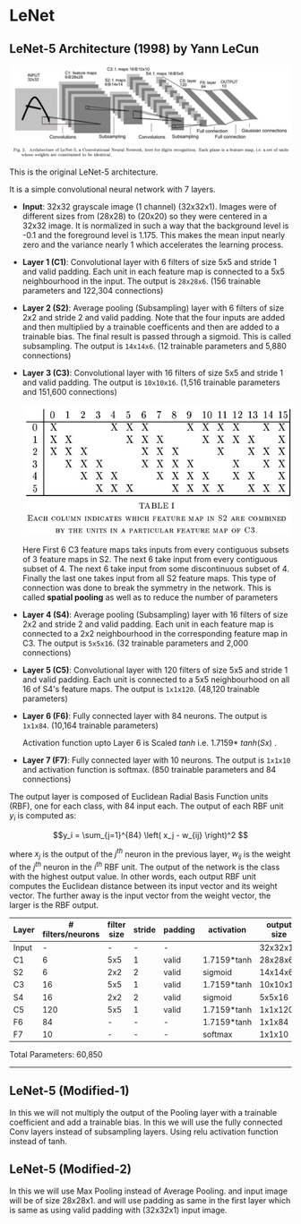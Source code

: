 # LeNet

## LeNet-5 Architecture (1998) by Yann LeCun

![LeNet-5](images/0101.jpeg)

This is the original LeNet-5 architecture. 

It is a simple convolutional neural network with 7 layers. 


- **Input**: 32x32 grayscale image (1 channel) (32x32x1). Images were of different sizes from (28x28) to (20x20) so they were centered in a 32x32 image. It is normalized in such a way that the background level is -0.1 and the foreground level is 1.175. This makes the mean input nearly zero and the variance nearly 1 which accelerates the learning process.
- **Layer 1 (C1)**: Convolutional layer with 6 filters of size 5x5 and stride 1 and valid padding. Each unit in each feature map is connected to a 5x5 neighbourhood in the input. The output is `28x28x6`. (156 trainable parameters and 122,304 connections)
- **Layer 2 (S2)**: Average pooling (Subsampling) layer with 6 filters of size 2x2 and stride 2 and valid padding. Note that the four inputs are added and then multiplied by a trainable coefficents and then are added to a trainable bias. The final result is passed through a sigmoid. This is called subsampling. The output is `14x14x6`. (12 trainable parameters and 5,880 connections)
- **Layer 3 (C3)**: Convolutional layer with 16 filters of size 5x5 and stride 1 and valid padding. The output is `10x10x16`. (1,516 trainable parameters and 151,600 connections)

    ![C3](images/0102.jpeg)

    Here First 6 C3 feature maps taks inputs from every contiguous subsets of 3 feature maps in S2. The next 6 take input from every contiguous subset of 4. The next 6 take input from some discontinuous subset of 4. Finally the last one takes input from all S2 feature maps. This type of connection was done to break the symmetry in the network. This is called **spatial pooling** as well as to reduce the number of parameters


- **Layer 4 (S4)**: Average pooling (Subsampling) layer with 16 filters of size 2x2 and stride 2 and valid padding. Each unit in each feature map is connected to a 2x2 neighbourhood in the corresponding feature map in C3. The output is `5x5x16`. (32 trainable parameters and 2,000 connections)
- **Layer 5 (C5)**: Convolutional layer with 120 filters of size 5x5 and stride 1 and valid padding. Each unit is connected to a 5x5 neighbourhood on all 16 of S4's feature maps. The output is `1x1x120`. (48,120 trainable parameters)
- **Layer 6 (F6)**: Fully connected layer with 84 neurons. The output is `1x1x84`. (10,164 trainable parameters)

    Activation function upto Layer 6 is Scaled $tanh$ i.e. 1.7159* $tanh(Sx)$ . 

- **Layer 7 (F7)**: Fully connected layer with 10 neurons. The output is `1x1x10` and activation function is softmax. (850 trainable parameters and 84 connections)

The output layer is composed of Euclidean Radial Basis Function units (RBF), one for each class, with 84 input each. The output of each RBF unit $y_i$ is computed as:

$$y_i =  \sum_{j=1}^{84} \left( x_j - w_{ij} \right)^2 $$

where $x_j$ is the output of the $j^{th}$ neuron in the previous layer, $w_{ij}$ is the weight of the $j^{th}$ neuron in the $i^{th}$ RBF unit. The output of the network is the class with the highest output value. In other words, each output RBF unit computes the Euclidean distance between its input vector and its weight vector. The further away is the input vector from the weight vector, the larger is the RBF output.

| Layer | # filters/neurons | filter size | stride | padding | activation | output size | # trainable parameters |
|-------|-------------------|-------------|--------|---------|------------|-------------|------------------------|
| Input | -                 | -       | -      | -   |            | 32x32x1     |                        |
| C1    | 6                 | 5x5     | 1      | valid | 1.7159*tanh       | 28x28x6     | 156                    |
| S2    | 6                 | 2x2     | 2      | valid | sigmoid    | 14x14x6     | 12                     |
| C3    | 16                | 5x5     | 1      | valid | 1.7159*tanh       | 10x10x16    | 1,516                  |
| S4    | 16                | 2x2     | 2      | valid | sigmoid    | 5x5x16      | 32                     |
| C5    | 120               | 5x5     | 1      | valid | 1.7159*tanh       | 1x1x120     | 48,120                 |
| F6    | 84                | -       | -      | -     | 1.7159*tanh       | 1x1x84      | 10,164                 |
| F7    | 10                | -       | -      | -     | softmax    | 1x1x10      | 850                    |

Total Parameters: 60,850

---

## LeNet-5 (Modified-1) 

In this we will not multiply the output of the Pooling layer with a trainable coefficient and add a trainable bias. In this we will use the fully connected Conv layers instead of subsampling layers. Using relu activation function instead of tanh. 

## LeNet-5 (Modified-2)

In this we will use Max Pooling instead of Average Pooling. and input image will be of size 28x28x1. and will use padding as same in the first layer which is same as using valid padding with (32x32x1) input image.